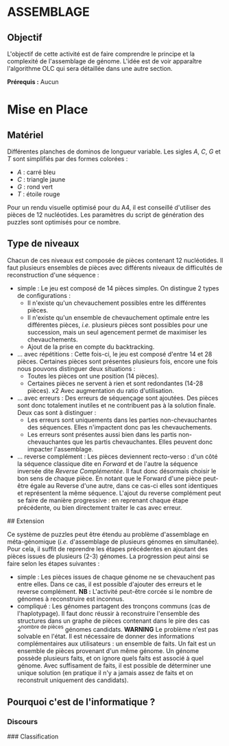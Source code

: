 # ASSEMBLAGE

## Objectif

L'objectif de cette activité est de faire comprendre le principe et la complexité de l'assemblage de génome.
L'idée est de voir apparaître l'algorithme OLC qui sera détaillée dans une autre section.

**Prérequis :** Aucun

# Mise en Place

## Matériel

Différentes planches de dominos de longueur variable.
Les sigles *A*, *C*, *G* et *T* sont simplifiés par des formes colorées :

* *A* : carré bleu
* *C* : triangle jaune
* *G* : rond vert
* *T* : étoile rouge

Pour un rendu visuelle optimisé pour du A4, il est conseillé d'utiliser des pièces de 12 nucléotides.
Les paramètres du script de génération des puzzles sont optimisés pour ce nombre.

## Type de niveaux

Chacun de ces niveaux est composée de pièces contenant 12 nucléotides.
Il faut plusieurs ensembles de pièces avec différents niveaux de difficultés de reconstruction d'une séquence :

* simple :
    Le jeu est composé de 14 pièces simples. On distingue 2 types de configurations :
    - Il n'existe qu'un chevauchement possibles entre les différentes pièces.
    - Il n'existe qu'un ensemble de chevauchement optimale entre les différentes pièces, *i.e.* plusieurs pièces sont possibles pour une succession, mais un seul agencement permet de maximiser les chevauchements.
    - Ajout de la prise en compte du backtracking.
* ... avec répétitions :
    Cette fois-ci, le jeu est composé d'entre 14 et 28 pièces. Certaines pièces sont présentes plusieurs fois, encore une fois nous pouvons distinguer deux situations :
    - Toutes les pièces ont une position (14 pièces).
    - Certaines pièces ne servent à rien et sont redondantes (14-28 pièces). x2 Avec augmentation du ratio d'utilisation.
* ... avec erreurs :
    Des erreurs de séquençage sont ajoutées. Des pièces sont donc totalement inutiles et ne contribuent pas à la solution finale. Deux cas sont à distinguer :
    - Les erreurs sont uniquements dans les parties non-chevauchantes des séquences. Elles n'impactent donc pas les chevauchements.
    - Les erreurs sont présentes aussi bien dans les partis non-chevauchantes que les partis chevauchantes. Elles peuvent donc impacter l'assemblage.
* ... reverse complément :
    Les pièces deviennent recto-verso : d'un côté la séquence classique dite en *Forward* et de l'autre la séquence inversée dite *Reverse Complémentée*. Il faut donc désormais choisir le bon sens de chaque pièce. En notant que le Forward d'une pièce peut-être égale au Reverse d'une autre, dans ce cas-ci elles sont identiques et représentent la même séquence.
    L'ajout du reverse complément peut se faire de manière progressive : en reprenant chaque étape précédente, ou bien directement traiter le cas avec erreur.

## Extension

Ce système de puzzles peut être étendu au problème d'assemblage en méta-génomique (*i.e.* d'assemblage de plusieurs génomes en simultanée).
Pour cela, il suffit de reprendre les étapes précédentes en ajoutant des pièces issues de plusieurs (2-3) génomes.
La progression peut ainsi se faire selon les étapes suivantes :

* simple :
    Les pièces issues de chaque génome ne se chevauchent pas entre elles. Dans ce cas, il est possible d'ajouter des erreurs et le reverse complément.
    **NB :** L'activité peut-être corcée si le nombre de génomes à reconstruire est inconnus.
* compliqué :
    Les génomes partagent des tronçons communs (cas de l'haplotypage). Il faut donc réussir à reconstruire l'ensemble des structures dans un graphe de pièces contenant dans le pire des cas $2^\text{nombre de pièces}$ génomes candidats.
    **WARNING** Le problème n'est pas solvable en l'état. Il est nécessaire de donner des informations complémentaires aux utilisateurs : un ensemble de faits.
    Un fait est un ensemble de pièces provenant d'un même génome. Un génome possède plusieurs faits, et on ignore quels faits est associé à quel génome. Avec suffisament de faits, il est possible de déterminer une unique solution (en pratique il n'y a jamais assez de faits et on reconstruit uniquement des candidats).

## Pourquoi c'est de l'informatique ?

### Discours

### Classification
